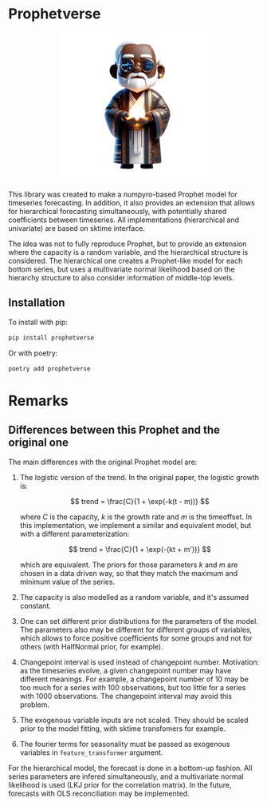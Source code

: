 # Prophetverse

<p align="center">
<img src="static/logo-removebg.png" width="300">
</p>


This library was created to make a numpyro-based Prophet model for timeseries forecasting. In addition, it also provides an extension that allows for hierarchical forecasting simultaneously, with potentially shared coefficients between timeseries. All implementations (hierarchical and univariate) are based on sktime interface.

The idea was not to fully reproduce Prophet, but to provide an extension where the capacity is a random variable, and the hierarchical structure is considered. The hierarchical one creates a Prophet-like model for each bottom series, but uses a multivariate normal likelihood based on the hierarchy structure to also consider information of middle-top levels.


## Installation

To install with pip:

```bash
pip install prophetverse
```

Or with poetry:

```bash
poetry add prophetverse
```



# Remarks

## Differences between this Prophet and the original one

The main differences with the original Prophet model are:

1. The logistic version of the trend. In the original paper, the logistic growth is:

    $$
    trend = \frac{C}{1 + \exp(-k(t - m))}
    $$

    where $C$ is the capacity, $k$ is the growth rate and $m$ is the timeoffset. In this implementation, we implement a similar and equivalent model, but with a different parameterization:

    $$
    trend = \frac{C}{1 + \exp(-(kt + m'))}
    $$

    which are equivalent. The priors for those parameters $k$ and $m$ are chosen in a data driven way, so that they match the maximum and minimum value of the series.

2. The capacity is also modelled as a random variable, and it's assumed constant.
3. One can set different prior distributions for the parameters of the model. The parameters also may be different for different groups of variables, which allows to force positive coefficients for some groups and not for others (with HalfNormal prior, for example).
4. Changepoint interval is used instead of changepoint number. Motivation: as the timeseries evolve, a given changepoint number may have different meanings. For example, a changepoint number of 10 may be too much for a series with 100 observations, but too little for a series with 1000 observations. The changepoint interval may avoid this problem.
5. The exogenous variable inputs are not scaled. They should be scaled prior to the model fitting, with sktime transfomers for example.
6. The fourier terms for seasonality must be passed as exogenous variables in `feature_transformer` argument.

For the hierarchical model, the forecast is done in a bottom-up fashion. All series parameters are infered simultaneously, and a multivariate normal likelihood is used (LKJ prior for the correlation matrix). In the future, forecasts with OLS reconciliation may be implemented.
